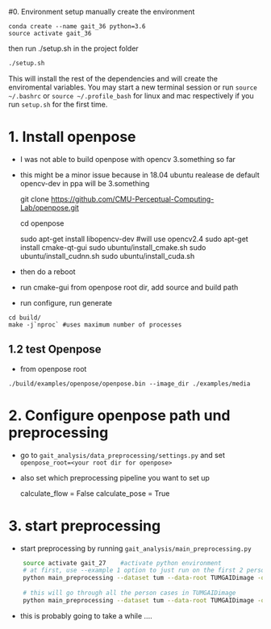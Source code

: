 #0. Environment setup
manually create the environment

    conda create --name gait_36 python=3.6
    source activate gait_36
    
then run ./setup.sh in the project folder
```bash
./setup.sh
```
This will install the rest of the dependencies and will create the enviromental variables.
You may start a new terminal session or run `source ~/.bashrc` or `source ~/.profile_bash`
for linux and mac respectively if you run `setup.sh` for the first time.

 
# 1. Install openpose

* I was not able to build openpose with opencv 3.something so far
* this might be a minor issue because in 18.04 ubuntu realease de default opencv-dev in ppa will be 3.something 


    git clone https://github.com/CMU-Perceptual-Computing-Lab/openpose.git
    
    cd openpose
    
    sudo apt-get install libopencv-dev #will use opencv2.4
    sudo apt-get install cmake-qt-gui
    sudo ubuntu/install_cmake.sh 
    sudo ubuntu/install_cudnn.sh 
    sudo ubuntu/install_cuda.sh
    
* then do a reboot
* run cmake-gui from openpose root dir, add source and build path
* run configure, run generate

``` 
cd build/
make -j`nproc` #uses maximum number of processes
```

## 1.2 test Openpose

* from openpose root
```
./build/examples/openpose/openpose.bin --image_dir ./examples/media
```
     


# 2. Configure openpose path und preprocessing

* go to `gait_analysis/data_preprocessing/settings.py` and set `openpose_root=<your root dir for openpose>`
* also set which preprocessing pipeline you want to set up


    calculate_flow = False
    calculate_pose = True


# 3. start preprocessing

* start preprocessing by running `gait_analysis/main_preprocessing.py`

```bash
    source activate gait_27    #activate python environment
    # at first, use --example 1 option to just run on the first 2 person cases to check if it is working
    python main_preprocessing --dataset tum --data-root TUMGAIDimage -o TUMGAIDimage_preprocessed --example 1
    
    # this will go through all the person cases in TUMGAIDimage
    python main_preprocessing --dataset tum --data-root TUMGAIDimage -o TUMGAIDimage_preprocessed
```

* this is probably going to take a while ....